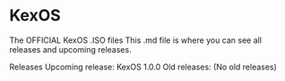 # KexOS
The OFFICIAL KexOS .ISO files
This .md file is where you can see all releases and upcoming releases.


Releases
Upcoming release:
KexOS 1.0.0
Old releases:
(No old releases)
